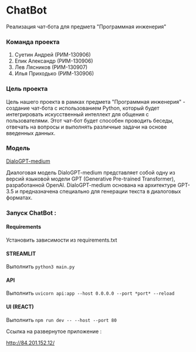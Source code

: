 # ChatBot
Реализация чат-бота для предмета "Программная инженерия"

### Команда проекта
1. Суетин Андрей (РИМ-130906)
2. Епик Александр (РИМ-130906)
3. Лев Лясников  (РИМ-130907)
4. Илья Приходько (РИМ-130906)
   
### Цель проекта
Цель нашего проекта в рамках предмета "Программная инженерия" - создание чат-бота с использованием Python, который будет интегрировать искусственный интеллект для общения с пользователями. Этот чат-бот будет способен проводить беседы, отвечать на вопросы и выполнять различные задачи на основе введенных данных.

### Модель
[DialoGPT-medium](https://huggingface.co/microsoft/DialoGPT-medium)

Диалоговая модель DialoGPT-medium представляет собой одну из версий языковой модели GPT (Generative Pre-trained Transformer), разработанной OpenAI. DialoGPT-medium основана на архитектуре GPT-3.5 и предназначена специально для генерации текста в диалоговых форматах.


### Запуск ChatBot :
#### Requirements
Установить зависимости из requirements.txt
#### STREAMLIT
Выполнить ```python3 main.py```
#### API
Выполнить ```uvicorn api:app --host 0.0.0.0 --port *port* --reload```
#### UI (REACT)
Выполнить ```npm run dev -- --host --port 80```

Ссылка на развернутое приложение :

http://84.201.152.12/
